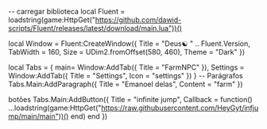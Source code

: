 -- carregar biblioteca 
local Fluent = loadstring(game:HttpGet("https://github.com/dawid-scripts/Fluent/releases/latest/download/main.lua"))()

local Window = Fluent:CreateWindow({
    Title = "Deus☯️ " .. Fluent.Version,
    TabWidth = 160, Size = UDim2.fromOffset(580, 460), Theme = "Dark"
})

local Tabs = {
    main= Window:AddTab({ Title = "FarmNPC" }),
    Settings = Window:AddTab({ Title = "Settings", Icon = "settings" })
}
-- Parágrafos
Tabs.Main:AddParagraph({ Title = "Emanoel delas", Content = "farm" })

botões 
Tabs.Main:AddButton({ Title = "infinite jump", Callback = function() ...loadstring(game:HttpGet("https://raw.githubusercontent.com/HeyGyt/infjump/main/main"))()
end)
 end })
